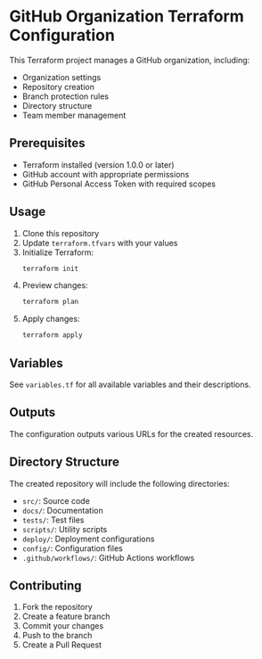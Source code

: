 # GitHub Organization Terraform Configuration

This Terraform project manages a GitHub organization, including:
- Organization settings
- Repository creation
- Branch protection rules
- Directory structure
- Team member management

## Prerequisites

- Terraform installed (version 1.0.0 or later)
- GitHub account with appropriate permissions
- GitHub Personal Access Token with required scopes

## Usage

1. Clone this repository
2. Update `terraform.tfvars` with your values
3. Initialize Terraform:
   ```bash
   terraform init
   ```
4. Preview changes:
   ```bash
   terraform plan
   ```
5. Apply changes:
   ```bash
   terraform apply
   ```

## Variables

See `variables.tf` for all available variables and their descriptions.

## Outputs

The configuration outputs various URLs for the created resources.

## Directory Structure

The created repository will include the following directories:
- `src/`: Source code
- `docs/`: Documentation
- `tests/`: Test files
- `scripts/`: Utility scripts
- `deploy/`: Deployment configurations
- `config/`: Configuration files
- `.github/workflows/`: GitHub Actions workflows

## Contributing

1. Fork the repository
2. Create a feature branch
3. Commit your changes
4. Push to the branch
5. Create a Pull Request